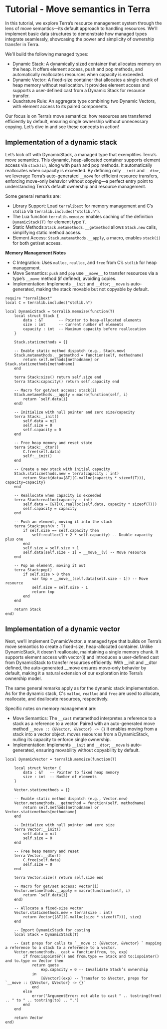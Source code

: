 # Tutorial - Move semantics in Terra
In this tutorial, we explore Terra’s resource management system through the lens of move semantics—its default approach to handling resources. We’ll implement basic data structures to demonstrate how managed types integrate seamlessly, showcasing the power and simplicity of ownership transfer in Terra.

We’ll build the following managed types:

* Dynamic Stack: A dynamically sized container that allocates memory on the heap. It offers element access, push and pop methods, and automatically reallocates resources when capacity is exceeded.
* Dynamic Vector: A fixed-size container that allocates a single chunk of heap memory without reallocation. It provides element access and supports a user-defined cast from a Dynamic Stack for resource transfer.
* Quadrature Rule: An aggregate type combining two Dynamic Vectors, with element access to its paired components.

Our focus is on Terra’s move semantics: how resources are transferred efficiently by default, ensuring single ownership without unnecessary copying. Let’s dive in and see these concepts in action!


## Implementation of a dynamic stack
Let’s kick off with DynamicStack, a managed type that exemplifies Terra’s move semantics. This dynamic, heap-allocated container supports element access via `stack(i)`, along with push and pop methods. It automatically reallocates when capacity is exceeded. By defining only `__init` and `__dtor`, we leverage Terra’s auto-generated `__move` for efficient resource transfers, enforcing move-only behavior without copying—a perfect entry point to understanding Terra’s default ownership and resource management.

Some general remarks are:
* Library Support: Load `terralibext` for memory management and C’s `stdlib` via    `terralib.includec("stdlib.h")`.
* The Lua function `terralib.memoize` enables caching of the definition `DynamicStack(T)` for element type `T`.
* Static Methods:`Stack.metamethods.__getmethod` allows `Stack.new` calls, simplifying static method access.
* Element Access: `Stack.metamethods.__apply`, a macro, enables `stack(i)` for both get/set access.

**Memory Management Notes**
* C Integration: Uses `malloc`, `realloc`, and `free` from C’s `stdlib` for heap management.
* Move Semantics: `push` and `pop` use `__move__` to transfer resources via a type’s `__move` method (if defined), avoiding copies.
* Implementation: Implements `__init` and `__dtor`; `__move` is auto-generated, making the stack movable but not copyable by default.

```terra
require "terralibext"
local C = terralib.includec("stdlib.h")

local DynamicStack = terralib.memoize(function(T)
    local struct Stack {
        data : &T       -- Pointer to heap-allocated elements
        size : int      -- Current number of elements
        capacity : int  -- Maximum capacity before reallocation
    }

    Stack.staticmethods = {}

    -- Enable static method dispatch (e.g., Stack.new)
    Stack.metamethods.__getmethod = function(self, methodname)
        return self.methods[methodname] or Stack.staticmethods[methodname]
    end

    terra Stack:size() return self.size end
    terra Stack:capacity() return self.capacity end

    -- Macro for get/set access: stack(i)
    Stack.metamethods.__apply = macro(function(self, i)
        return `self.data[i]
    end)

    -- Initialize with null pointer and zero size/capacity
    terra Stack:__init()
        self.data = nil
        self.size = 0
        self.capacity = 0
    end

    -- Free heap memory and reset state
    terra Stack:__dtor()
        C.free(self.data)
        self:__init()
    end

    -- Create a new stack with initial capacity
    Stack.staticmethods.new = terra(capacity : int)
        return Stack{data=[&T](C.malloc(capacity * sizeof(T))), capacity=capacity}
    end

    -- Reallocate when capacity is exceeded
    terra Stack:realloc(capacity : int)
        self.data = [&T](C.realloc(self.data, capacity * sizeof(T)))
        self.capacity = capacity
    end

    -- Push an element, moving it into the stack
    terra Stack:push(v : T)
        if self.size == self.capacity then
            self:realloc(1 + 2 * self.capacity) -- Double capacity plus one
        end
        self.size = self.size + 1
        self.data[self.size - 1] = __move__(v) -- Move resource
    end

    -- Pop an element, moving it out
    terra Stack:pop()
        if self.size > 0 then
            var tmp = __move__(self.data[self.size - 1]) -- Move resource
            self.size = self.size - 1
            return tmp
        end
    end

    return Stack
end)
```

## Implementation of a dynamic vector
Next, we’ll implement DynamicVector, a managed type that builds on Terra’s move semantics to create a fixed-size, heap-allocated container. Unlike DynamicStack, it doesn’t reallocate, maintaining a single memory chunk. It supports element access with vector(i) and introduces a user-defined cast from DynamicStack to transfer resources efficiently. With __init and __dtor defined, the auto-generated __move ensures move-only behavior by default, making it a natural extension of our exploration into Terra’s ownership model.

The same general remarks apply as for the dynamic stack implementation. As for the dynamic stack, C's `malloc`, `realloc` and `free` are used to allocate, reallocate, and deallocate resources, respectively.

Specific notes on memory management are:
* Move Semantics: The `__cast` metamethod interpretes a reference to a stack as a reference to a vector. Paired with an auto-generated move method `__move :: {&Vector, &Vector} -> {}` it enables moving from a stack into a vector object.
moves resources from a DynamicStack, nulling its capacity to enforce single ownership.
* Implementation: Implements `__init` and `__dtor`; `__move` is auto-generated, ensuring movability without copyability by default.

```terra
local DynamicVector = terralib.memoize(function(T)

    local struct Vector {
        data : &T   -- Pointer to fixed heap memory
        size : int  -- Number of elements
    }

    Vector.staticmethods = {}

    -- Enable static method dispatch (e.g., Vector.new)
    Vector.metamethods.__getmethod = function(self, methodname)
        return self.methods[methodname] or Vector.staticmethods[methodname]
    end

    -- Initialize with null pointer and zero size
    terra Vector:__init()
        self.data = nil
        self.size = 0
    end

    -- Free heap memory and reset
    terra Vector:__dtor()
        C.free(self.data)
        self.size = 0
    end

    terra Vector:size() return self.size end

    -- Macro for get/set access: vector(i)
    Vector.metamethods.__apply = macro(function(self, i)
        return `self.data[i]
    end)

    -- Allocate a fixed-size vector
    Vector.staticmethods.new = terra(size : int)
        return Vector{[&T](C.malloc(size * sizeof(T))), size}
    end

    -- Import DynamicStack for casting
    local Stack = DynamicStack(T)

    -- Cast preps for calls to `__move :: {&Vector, &Vector} ` mapping a reference to a stack to a reference to a vector.
    Vector.metamethods.__cast = function(from, to, exp)
        if from:ispointer() and from.type == Stack and to:ispointer() and to.type == Vector then
            return quote
                exp.capacity = 0 -- Invalidate Stack’s ownership
            in
                [&Vector](exp) -- Transfer to &Vector, preps for `__move :: {&Vector, &Vector} -> {}`
            end
        else
            error("ArgumentError: not able to cast " .. tostring(from) .. " to " .. tostring(to) .. ".")
        end
    end

    return Vector
end)
```
